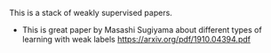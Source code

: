 This is a stack of weakly supervised papers.

* This is great paper by Masashi Sugiyama about different types of learning with weak labels
https://arxiv.org/pdf/1910.04394.pdf


